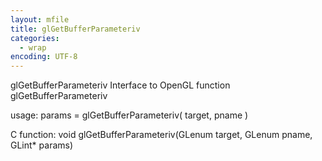 ```yaml
---
layout: mfile
title: glGetBufferParameteriv
categories:
  - wrap
encoding: UTF-8
---
```


glGetBufferParameteriv  Interface to OpenGL function glGetBufferParameteriv

usage:  params = glGetBufferParameteriv( target, pname )

C function:  void glGetBufferParameteriv(GLenum target, GLenum pname, GLint\* params)